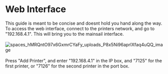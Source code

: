 # Web Interface
This guide is meant to be concise and doesnt hold you hand along the way.
<br>
To access the web interface, connect to the printers network, and go to "192.168.4.1". This will bring you to the mainsail interface. 
<br><br>
![spaces_hMRQntO97x6GxmrCYaFy_uploads_P8x5Ni96aprlXfaq4uQQ_image](https://github.com/EAMalyshev/BVHS-Cura/assets/155656835/e801c308-8ddb-4da3-915c-2377f4ed5fac)
<br><br>
Press "Add Printer", and enter "192.168.4.1" in the IP box, and "7125" for the first printer, or "7126" for the second printer  in the port box.
